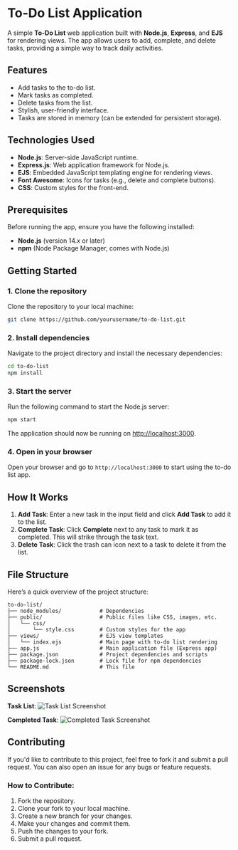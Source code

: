 # To-Do List Application

A simple **To-Do List** web application built with **Node.js**, **Express**, and **EJS** for rendering views. The app allows users to add, complete, and delete tasks, providing a simple way to track daily activities.

## Features

- Add tasks to the to-do list.
- Mark tasks as completed.
- Delete tasks from the list.
- Stylish, user-friendly interface.
- Tasks are stored in memory (can be extended for persistent storage).

## Technologies Used

- **Node.js**: Server-side JavaScript runtime.
- **Express.js**: Web application framework for Node.js.
- **EJS**: Embedded JavaScript templating engine for rendering views.
- **Font Awesome**: Icons for tasks (e.g., delete and complete buttons).
- **CSS**: Custom styles for the front-end.

## Prerequisites

Before running the app, ensure you have the following installed:

- **Node.js** (version 14.x or later)
- **npm** (Node Package Manager, comes with Node.js)

## Getting Started

### 1. Clone the repository

Clone the repository to your local machine:

```bash
git clone https://github.com/yourusername/to-do-list.git
```

### 2. Install dependencies

Navigate to the project directory and install the necessary dependencies:

```bash
cd to-do-list
npm install
```

### 3. Start the server

Run the following command to start the Node.js server:

```bash
npm start
```

The application should now be running on [http://localhost:3000](http://localhost:3000).

### 4. Open in your browser

Open your browser and go to `http://localhost:3000` to start using the to-do list app.

## How It Works

1. **Add Task**: Enter a new task in the input field and click **Add Task** to add it to the list.
2. **Complete Task**: Click **Complete** next to any task to mark it as completed. This will strike through the task text.
3. **Delete Task**: Click the trash can icon next to a task to delete it from the list.

## File Structure

Here’s a quick overview of the project structure:

```
to-do-list/
├── node_modules/            # Dependencies
├── public/                  # Public files like CSS, images, etc.
│   └── css/
│       └── style.css        # Custom styles for the app
├── views/                   # EJS view templates
│   └── index.ejs            # Main page with to-do list rendering
├── app.js                   # Main application file (Express app)
├── package.json             # Project dependencies and scripts
├── package-lock.json        # Lock file for npm dependencies
└── README.md                # This file
```

## Screenshots

**Task List**:
![Task List Screenshot](screenshots/task-list.png)

**Completed Task**:
![Completed Task Screenshot](screenshots/completed-task.png)

## Contributing

If you'd like to contribute to this project, feel free to fork it and submit a pull request. You can also open an issue for any bugs or feature requests.

### How to Contribute:

1. Fork the repository.
2. Clone your fork to your local machine.
3. Create a new branch for your changes.
4. Make your changes and commit them.
5. Push the changes to your fork.
6. Submit a pull request.
